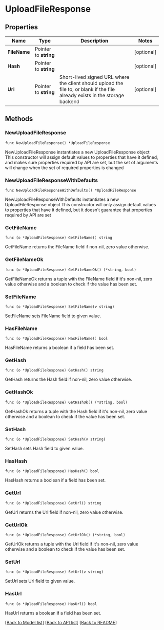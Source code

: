 # UploadFileResponse

## Properties

Name | Type | Description | Notes
------------ | ------------- | ------------- | -------------
**FileName** | Pointer to **string** |  | [optional] 
**Hash** | Pointer to **string** |  | [optional] 
**Url** | Pointer to **string** | Short-lived signed URL where the client should upload the file to, or blank if the file already exists in the storage backend | [optional] 

## Methods

### NewUploadFileResponse

`func NewUploadFileResponse() *UploadFileResponse`

NewUploadFileResponse instantiates a new UploadFileResponse object
This constructor will assign default values to properties that have it defined,
and makes sure properties required by API are set, but the set of arguments
will change when the set of required properties is changed

### NewUploadFileResponseWithDefaults

`func NewUploadFileResponseWithDefaults() *UploadFileResponse`

NewUploadFileResponseWithDefaults instantiates a new UploadFileResponse object
This constructor will only assign default values to properties that have it defined,
but it doesn't guarantee that properties required by API are set

### GetFileName

`func (o *UploadFileResponse) GetFileName() string`

GetFileName returns the FileName field if non-nil, zero value otherwise.

### GetFileNameOk

`func (o *UploadFileResponse) GetFileNameOk() (*string, bool)`

GetFileNameOk returns a tuple with the FileName field if it's non-nil, zero value otherwise
and a boolean to check if the value has been set.

### SetFileName

`func (o *UploadFileResponse) SetFileName(v string)`

SetFileName sets FileName field to given value.

### HasFileName

`func (o *UploadFileResponse) HasFileName() bool`

HasFileName returns a boolean if a field has been set.

### GetHash

`func (o *UploadFileResponse) GetHash() string`

GetHash returns the Hash field if non-nil, zero value otherwise.

### GetHashOk

`func (o *UploadFileResponse) GetHashOk() (*string, bool)`

GetHashOk returns a tuple with the Hash field if it's non-nil, zero value otherwise
and a boolean to check if the value has been set.

### SetHash

`func (o *UploadFileResponse) SetHash(v string)`

SetHash sets Hash field to given value.

### HasHash

`func (o *UploadFileResponse) HasHash() bool`

HasHash returns a boolean if a field has been set.

### GetUrl

`func (o *UploadFileResponse) GetUrl() string`

GetUrl returns the Url field if non-nil, zero value otherwise.

### GetUrlOk

`func (o *UploadFileResponse) GetUrlOk() (*string, bool)`

GetUrlOk returns a tuple with the Url field if it's non-nil, zero value otherwise
and a boolean to check if the value has been set.

### SetUrl

`func (o *UploadFileResponse) SetUrl(v string)`

SetUrl sets Url field to given value.

### HasUrl

`func (o *UploadFileResponse) HasUrl() bool`

HasUrl returns a boolean if a field has been set.


[[Back to Model list]](../README.md#documentation-for-models) [[Back to API list]](../README.md#documentation-for-api-endpoints) [[Back to README]](../README.md)


